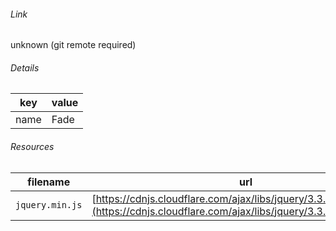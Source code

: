<!--
https://pypi.org/project/jsfiddle-readme/
-->


###### Link
unknown (git remote required)

###### Details
key|value
-|-
name|Fade

###### Resources
filename|url
-|-
`jquery.min.js`|[https://cdnjs.cloudflare.com/ajax/libs/jquery/3.3.1/jquery.min.js](https://cdnjs.cloudflare.com/ajax/libs/jquery/3.3.1/jquery.min.js)